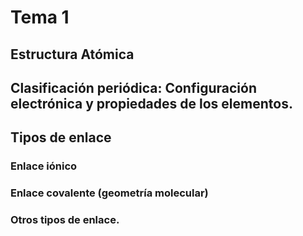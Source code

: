 # Tema 1

## Estructura Atómica
## Clasificación periódica: Configuración electrónica y propiedades de los elementos.
## Tipos de enlace

### Enlace iónico
### Enlace covalente (geometría molecular)
### Otros tipos de enlace.